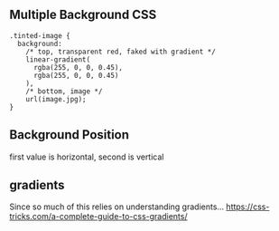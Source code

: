 

## Multiple Background CSS
```/* Working method */
.tinted-image {
  background: 
    /* top, transparent red, faked with gradient */ 
    linear-gradient(
      rgba(255, 0, 0, 0.45), 
      rgba(255, 0, 0, 0.45)
    ),
    /* bottom, image */
    url(image.jpg);
}
```

## Background Position
first value is horizontal, second is vertical

## gradients
Since so much of this relies on understanding gradients... https://css-tricks.com/a-complete-guide-to-css-gradients/
